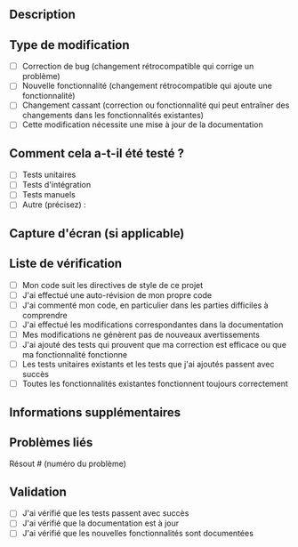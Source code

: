 <!-- Merci d'avoir contribué à JobSénégal ! Veuillez remplir ce modèle pour nous aider à examiner et à fusionner votre contribution. -->

## Description

<!-- Décrivez brièvement les modifications apportées -->

## Type de modification

<!-- Cochez la case qui correspond à votre modification avec [x] -->

- [ ] Correction de bug (changement rétrocompatible qui corrige un problème)
- [ ] Nouvelle fonctionnalité (changement rétrocompatible qui ajoute une fonctionnalité)
- [ ] Changement cassant (correction ou fonctionnalité qui peut entraîner des changements dans les fonctionnalités existantes)
- [ ] Cette modification nécessite une mise à jour de la documentation

## Comment cela a-t-il été testé ?

<!-- Décrivez les tests que vous avez effectués pour vérifier vos modifications -->
- [ ] Tests unitaires
- [ ] Tests d'intégration
- [ ] Tests manuels
- [ ] Autre (précisez) : 

## Capture d'écran (si applicable)

<!-- Ajoutez des captures d'écran pour les modifications de l'interface utilisateur -->

## Liste de vérification

- [ ] Mon code suit les directives de style de ce projet
- [ ] J'ai effectué une auto-révision de mon propre code
- [ ] J'ai commenté mon code, en particulier dans les parties difficiles à comprendre
- [ ] J'ai effectué les modifications correspondantes dans la documentation
- [ ] Mes modifications ne génèrent pas de nouveaux avertissements
- [ ] J'ai ajouté des tests qui prouvent que ma correction est efficace ou que ma fonctionnalité fonctionne
- [ ] Les tests unitaires existants et les tests que j'ai ajoutés passent avec succès
- [ ] Toutes les fonctionnalités existantes fonctionnent toujours correctement

## Informations supplémentaires

<!-- Ajoutez tout autre commentaire ou information supplémentaire qui pourrait être utile pour l'examen de cette demande -->

## Problèmes liés

<!-- Liste des problèmes GitHub que cette demande résout, le cas échéant -->
Résout # (numéro du problème)

## Validation

- [ ] J'ai vérifié que les tests passent avec succès
- [ ] J'ai vérifié que la documentation est à jour
- [ ] J'ai vérifié que les nouvelles fonctionnalités sont documentées
